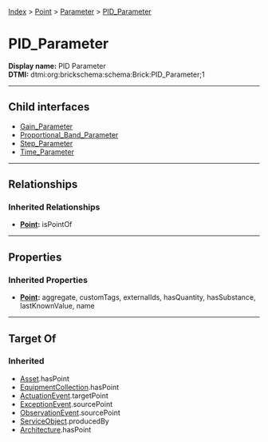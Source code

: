 [Index](../../../Index.md) > [Point](../../Point.md) > [Parameter](../Parameter.md) > [PID_Parameter](#)
# PID_Parameter

**Display name:** PID Parameter<br />
**DTMI:** dtmi:org:brickschema:schema:Brick:PID_Parameter;1

---

## Child interfaces
* [Gain_Parameter](Gain_Parameter/Gain_Parameter.md)
* [Proportional_Band_Parameter](Proportional_Band_Parameter/Proportional_Band_Parameter.md)
* [Step_Parameter](Step_Parameter/Step_Parameter.md)
* [Time_Parameter](Time_Parameter/Time_Parameter.md)

---

## Relationships

### Inherited Relationships
* **[Point](../../Point.md):** isPointOf

---

## Properties

### Inherited Properties
* **[Point](../../Point.md):** aggregate, customTags, externalIds, hasQuantity, hasSubstance, lastKnownValue, name

---

## Target Of
### Inherited
* [Asset](../../../Asset/Asset.md).hasPoint
* [EquipmentCollection](../../../Collection/AssetCollection/EquipmentCollection/EquipmentCollection.md).hasPoint
* [ActuationEvent](../../../Event/PointEvent/ActuationEvent.md).targetPoint
* [ExceptionEvent](../../../Event/PointEvent/ExceptionEvent.md).sourcePoint
* [ObservationEvent](../../../Event/PointEvent/ObservationEvent.md).sourcePoint
* [ServiceObject](../../../Information/ServiceObject/ServiceObject.md).producedBy
* [Architecture](../../../Space/Architecture/Architecture.md).hasPoint
